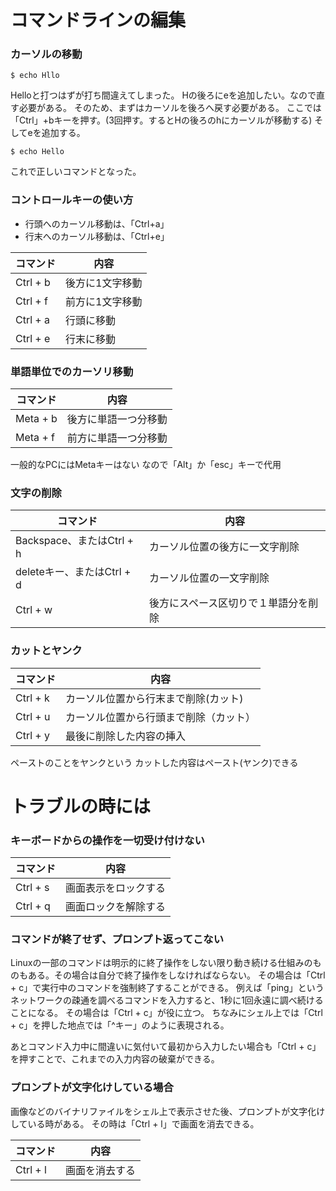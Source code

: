 # コマンドラインの編集

### カーソルの移動

```
$ echo Hllo
```

Helloと打つはずが打ち間違えてしまった。
Hの後ろにeを追加したい。なので直す必要がある。
そのため、まずはカーソルを後ろへ戻す必要がある。
ここでは「Ctrl」+bキーを押す。(3回押す。するとHの後ろのhにカーソルが移動する)
そしてeを追加する。

```
$ echo Hello

```

これで正しいコマンドとなった。

### コントロールキーの使い方

- 行頭へのカーソル移動は、「Ctrl+a」
- 行末へのカーソル移動は、「Ctrl+e」

|コマンド|内容|
|---|---|
|Ctrl + b|後方に1文字移動|
|Ctrl + f|前方に1文字移動|
|Ctrl + a|行頭に移動|
|Ctrl + e|行末に移動|

### 単語単位でのカーソリ移動
|コマンド|内容|
|---|---|
|Meta + b|後方に単語一つ分移動|
|Meta + f|前方に単語一つ分移動|

一般的なPCにはMetaキーはない
なので「Alt」か「esc」キーで代用

### 文字の削除

|コマンド|内容|
|---|---|
|Backspace、またはCtrl + h|カーソル位置の後方に一文字削除|
|deleteキー、またはCtrl + d|カーソル位置の一文字削除|
|Ctrl + w|後方にスペース区切りで１単語分を削除|

### カットとヤンク

|コマンド|内容|
|---|---|
|Ctrl + k|カーソル位置から行末まで削除(カット)|
|Ctrl + u|カーソル位置から行頭まで削除（カット）|
|Ctrl + y|最後に削除した内容の挿入|

ペーストのことをヤンクという
カットした内容はペースト(ヤンク)できる

# トラブルの時には

### キーボードからの操作を一切受け付けない

|コマンド|内容|
|---|---|
|Ctrl + s|画面表示をロックする|
|Ctrl + q|画面ロックを解除する|

### コマンドが終了せず、プロンプト返ってこない

Linuxの一部のコマンドは明示的に終了操作をしない限り動き続ける仕組みのものもある。その場合は自分で終了操作をしなければならない。
その場合は「Ctrl + c」で実行中のコマンドを強制終了することができる。
例えば「ping」というネットワークの疎通を調べるコマンドを入力すると、1秒に1回永遠に調べ続けることになる。
その場合は「Ctrl + c」が役に立つ。
ちなみにシェル上では「Ctrl + c」を押した地点では「^キー」のように表現される。

あとコマンド入力中に間違いに気付いて最初から入力したい場合も「Ctrl + c」を押すことで、これまでの入力内容の破棄ができる。

### プロンプトが文字化けしている場合

画像などのバイナリファイルをシェル上で表示させた後、プロンプトが文字化けしている時がある。
その時は「Ctrl + l」で画面を消去できる。

|コマンド|内容|
|---|---|
|Ctrl + l|画面を消去する|

